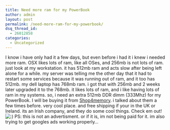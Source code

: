 ```yaml
---
title: Need more ram for my PowerBook
author: admin
layout: post
permalink: /need-more-ram-for-my-powerbook/
dsq_thread_id:
  - 26012858
categories:
  - Uncategorized
---
```

I know i have only had it a few days, but even before i had it i knew i needed more ram. OSX likes lots of ram, like all OSes, and 256mb is not lots of ram. just look at my workstation. it has 512mb ram and acts slow after being left alone for a while. my server was telling me the other day that it had to restart some services because it was running out of ram, and it too has 512mb. my dell laptop has 768mb ram. i got that with 256mb and 2 weeks later upgraded it to the 768mb. it likes lots of ram, and i like having lots of ram in my systems. so, i need an extra 512mb DDR dimm (333Mhz) for my PowerBook. I will be buying it from [Shop4memory][1]. i talked about them a few times before. very cool place. and free shipping if your in the UK or Ireland. its an Irish company, and they do some cool things. Check em out! <img src="http://blog.lotas-smartman.net/wp-includes/images/smilies/icon_smile.gif" alt=":)" class="wp-smiley" /> PS: this is not an advertisment. or if it is, im not being paid for it. im also trying to get googles ads working properly&#8230;

 [1]: http://www.shop4memory.com